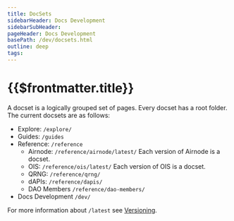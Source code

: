 ```yaml
---
title: DocSets
sidebarHeader: Docs Development
sidebarSubHeader:
pageHeader: Docs Development
basePath: /dev/docsets.html
outline: deep
tags:
---
```


<PageHeader/>

# {{$frontmatter.title}}

A docset is a logically grouped set of pages. Every docset has a root folder.
The current docsets are as follows:

- Explore: `/explore/`
- Guides: `/guides`
- Reference: `/reference`
  - Airnode: `/reference/airnode/latest/` Each version of Airnode is a docset.
  - OIS: `/reference/ois/latest/` Each version of OIS is a docset.
  - QRNG: `/reference/qrng/`
  - dAPIs: `/reference/dapis/`
  - DAO Members `/reference/dao-members/`
- Docs Development `/dev/`

For more information about `/latest` see [Versioning](/dev/versioning.md).
